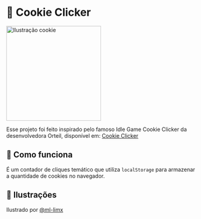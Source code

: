 # 🍪 Cookie Clicker

<img src="https://github.com/paulo-henrique-almeida/projetos-javascript/assets/158237204/f372c667-2f49-4dbf-9fa8-c0982b46dd48" alt="Ilustração cookie" height="250">

Esse projeto foi feito inspirado pelo famoso Idle Game Cookie Clicker da desenvolvedora Orteil, disponível em: [Cookie Clicker](https://orteil.dashnet.org/cookieclicker/)

## 📝 Como funciona
É um contador de cliques temático que utiliza `localStorage` para armazenar a quantidade de cookies no navegador.

## 🎨 Ilustrações
Ilustrado por [@ml-limx](https://github.com/ml-limx)
